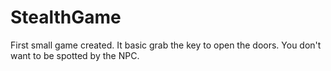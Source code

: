 # StealthGame
First small game created. It basic grab the key to open the doors. You don't want to be spotted by the NPC. 
